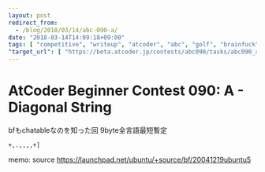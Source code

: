 ```yaml
---
layout: post
redirect_from:
  - /blog/2018/03/14/abc-090-a/
date: "2018-03-14T14:09:18+09:00"
tags: [ "competitive", "writeup", "atcoder", "abc", "golf", "brainfuck" ]
"target_url": [ "https://beta.atcoder.jp/contests/abc090/tasks/abc090_a" ]
---
```


# AtCoder Beginner Contest 090: A - Diagonal String

bfもchatableなのを知った回 $9$byte全言語最短暫定

``` brainfuck
+,.,,,,+]
```

memo: source <https://launchpad.net/ubuntu/+source/bf/20041219ubuntu5>
